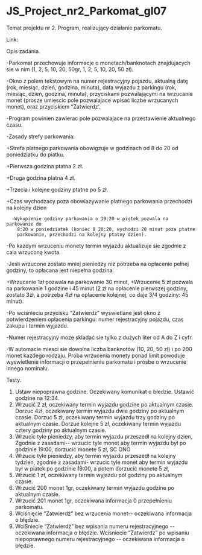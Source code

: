 # JS_Project_nr2_Parkomat_gl07
Temat projektu nr 2. Program, realizujący działanie parkomatu.

Link: 

Opis zadania.

-Parkomat przechowuje informacje o monetach/banknotach znajdujacych sie w nim (1, 2, 5, 10, 20, 50gr, 1, 2, 5, 10, 20, 50 zł).

-Okno z polem tekstowym na numer rejestracyjny pojazdu, aktualną datę (rok, miesiąc, dzień, godzina, minuta), 
data wyjazdu z parkingu (rok, miesiąc, dzień, godzina, minuta), przyciskami pozwalającymi na wrzucanie monet (prosze umiescic pole
pozwalajace wpisać liczbe wrzucanych monet), oraz przyciskiem “Zatwierdz’.

-Program powinien zawierac pole pozwalajace na przestawienie aktualnego czasu.

-Zasady strefy parkowania:

  +Strefa platnego parkowania obowigzuje w godzinach od 8 do 20 od poniedziatku do piatku.
  
  +Pierwsza godzina ptatna 2 zł.
  
  +Druga godzina platna 4 zł.
  
  +Trzecia i kolejne godziny ptatne po 5 zł.
  
  +Czas wychodzacy poza obowiazywanie platnego parkowania przechodzi na kolejny dzien  
  
      -Wykupienie godziny parkowania o 19:20 w pigtek pozwala na parkowanie do
        8:20 w poniedziatek (koniec 0 20:20, wychodzi 20 minut poza ptatne
        parkowanie, przechodzi na kolejny ptatny dzien).
        
-Po kazdym wrzuceniu monety termin wyjazdu aktualizuje sie zgodnie z cala wrzuconą kwota.

-Jesli wrzucone zostato mniej pieniedzy niz potrzeba na opłacenie pełnej godziny, to opłacana jest niepełna godzina:

  +Wrzucenie  1zł pozwala na parkowanie 30 minut,
  +Wrzucenie 5 zł pozwala na parkowanie 1 godzine i 45 minut (2 zł na opłacenie pierwszej godziny, 
    zostato 3zł, a potrzeba 4zł na oplacenie kolejnej, co daje 3/4 godziny: 45 minut).
    
-Po wcisnieciu przycisku “Zatwierdz” wyswietlane jest okno z potwierdzeniem
opłacenia parkingu: numer rejestracyjny pojazdu, czas zakupu i termin wyjazdu.

-Numer rejestracyjny moze skladać sie tylko z dużych liter od A do Z i cyfr.

-W automacie miesci sie dowolna liczba banknotów (10, 20, 50 zł) i po 200 monet
kazdego rodzaju. Próba wrzucenia monety ponad limit powoduje wyswietlenie
informacji o przepełnieniu parkomatu i prosbe o wrzucenie innego nominału.

Testy.

1. Ustaw niepoprawna godzine. Oczekiwany komunikat o błedzie. Ustawić godzine na 12:34.
2. Wrzucić 2 zł, oczekiwany termin wyjazdu godzine po aktualnym czasie. Dorzuc
4zł, oczekiwany termin wyjazdu dwie godziny po aktualnym czasie. Dorzuć 5 zł,
oczekiwany termin wyjazdu trzy godziny po aktualnym czasie. Dorzué kolejne 5 zł,
oczekiwany termin wyjazdu cztery godziny po aktualnym czasie.
3. Wrzucic tyle pieniedzy, aby termin wyjazdu przeszedł na kolejny dzien, Zgodnie z
zasadami-- wrzucic tyle monet aby termin wyjazdu był po godzinie 19:00,
dorzucić monete 5 zł,
SC ONO
4. Wrzucic tyle pieniedzy, aby termin wyjazdu przeszedł na kolejny tydzien, zgodnie z
zasadami- wrzucic tyle monet aby termin wyjazdu był w piatek po godzinie 19:00,
a potem dorzucić monete 5 zł,
5. Wrzucić 1 zł, oczekiwany termin wyjazdu pół godziny po aktualnym czasie.
6. Wrzucić 200 monet 1gr, oczekiwany termin wyjazdu godzine po aktualnym czasie.
7. Wrzucić 201 monet 1gr, oczekiwana informacja 0 przepełnieniu parkomatu.
8. Wciśnięcie “Zatwierdź” bez wrzucenia monet-- oczekiwana informacja o błędzie.
9. WciSniecie “Zatwierdź” bez wpisania numeru rejestracyjnego -- oczekiwana
informacja o błędzie. Wcisniecie “Zatwierdz” po wpisaniu niepoprawnego
numeru rejestracyjnego -- oczekiwana informacja o błędzie.
